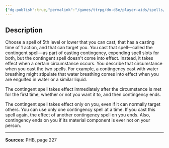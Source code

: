 ```yaml
---
{"dg-publish":true,"permalink":"/games/ttrpg/dn-d5e/player-aids/spells/level-6/contingency/","tags":["TTRPG/DND/5e","verbal","somatic","material","Spell"],"noteIcon":""}
---
```



## Description
Choose a spell of 5th level or lower that you can cast, that has a casting time of 1 action, and that can target you.
You cast that spell—called the contingent spell—as part of casting contingency, expending spell slots for both, but the contingent spell doesn't come into effect.
Instead, it takes effect when a certain circumstance occurs.
You describe that circumstance when you cast the two spells.
For example, a contingency cast with water breathing might stipulate that water breathing comes into effect when you are engulfed in water or a similar liquid.

The contingent spell takes effect immediately after the circumstance is met for the first time, whether or not you want it to, and then contingency ends.

The contingent spell takes effect only on you, even if it can normally target others.
You can use only one contingency spell at a time.
If you cast this spell again, the effect of another contingency spell on you ends.
Also, contingency ends on you if its material component is ever not on your person.

---

**Sources:** PHB, page 227
